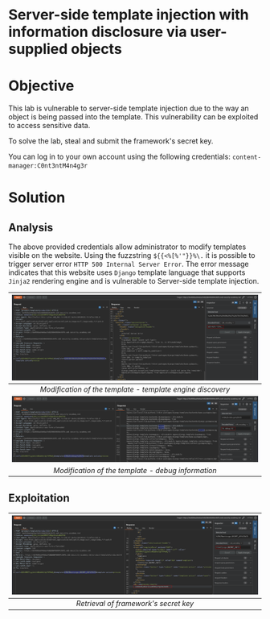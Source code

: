# Server-side template injection with information disclosure via user-supplied objects
# Objective
This lab is vulnerable to server-side template injection due to the way an object is being passed into the template. This vulnerability can be exploited to access sensitive data.

To solve the lab, steal and submit the framework's secret key.

You can log in to your own account using the following credentials: `content-manager:C0nt3ntM4n4g3r`

# Solution
## Analysis
The above provided credentials allow administrator to modify templates visible on the website. Using the fuzzstring `${{<%[%'"}}%\.` it is possible to trigger server error `HTTP 500 Internal Server Error`. The error message indicates that this website uses `Django` template language that supports `Jinja2` rendering engine and is vulnerable to Server-side template injection. 

|![](Images/image-22.png)|
|:--:| 
| *Modification of the template - template engine discovery* |
|![](Images/image-23.png)|
| *Modification of the template - debug information* |

## Exploitation


|![](Images/image-24.png)|
|:--:| 
| *Retrieval of framework's secret key* |